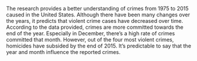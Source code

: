 
The research provides a better understanding of crimes from 1975 to 2015 caused in the United States. Although there have been many changes over the years, it predicts that violent crime cases have decreased over time. According to the data provided, crimes are more committed towards the end of the year. Especially in December, there’s a high rate of crimes committed that month. However, out of the four most violent crimes, homicides have subsided by the end of 2015. It’s predictable to say that the year and month influence the reported crimes.
